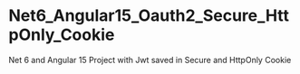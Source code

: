 # Net6_Angular15_Oauth2_Secure_HttpOnly_Cookie
Net 6 and Angular 15 Project with Jwt saved in Secure and HttpOnly Cookie
